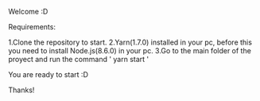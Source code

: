 Welcome :D

Requirements:

1.Clone the repository to start.
2.Yarn(1.7.0) installed in your pc, before this you need to install Node.js(8.6.0) in your pc.
3.Go to the main folder of the proyect and run the command ' yarn start '

You are ready to start :D

Thanks!
